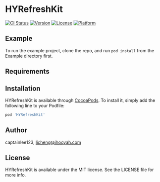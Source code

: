 # HYRefreshKit

[![CI Status](https://img.shields.io/travis/captainlee123/HYRefreshKit.svg?style=flat)](https://travis-ci.org/captainlee123/HYRefreshKit)
[![Version](https://img.shields.io/cocoapods/v/HYRefreshKit.svg?style=flat)](https://cocoapods.org/pods/HYRefreshKit)
[![License](https://img.shields.io/cocoapods/l/HYRefreshKit.svg?style=flat)](https://cocoapods.org/pods/HYRefreshKit)
[![Platform](https://img.shields.io/cocoapods/p/HYRefreshKit.svg?style=flat)](https://cocoapods.org/pods/HYRefreshKit)

## Example

To run the example project, clone the repo, and run `pod install` from the Example directory first.

## Requirements

## Installation

HYRefreshKit is available through [CocoaPods](https://cocoapods.org). To install
it, simply add the following line to your Podfile:

```ruby
pod 'HYRefreshKit'
```

## Author

captainlee123, licheng@ihooyah.com

## License

HYRefreshKit is available under the MIT license. See the LICENSE file for more info.
